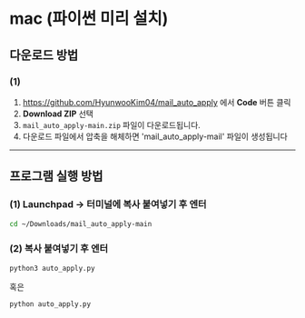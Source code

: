 # mac (파이썬 미리 설치)

## 다운로드 방법

### (1)

1. https://github.com/HyunwooKim04/mail_auto_apply 에서 **Code** 버튼 클릭
2. **Download ZIP** 선택
3. `mail_auto_apply-main.zip` 파일이 다운로드됩니다.
3. 다운로드 파일에서 압축을 해체하면 'mail_auto_apply-mail' 파일이 생성됩니다

---

## 프로그램 실행 방법

### (1) Launchpad -> 터미널에 복사 붙여넣기 후 엔터
```bash
cd ~/Downloads/mail_auto_apply-main
```

### (2) 복사 붙여넣기 후 엔터
```bash
python3 auto_apply.py
```
혹은
```bash
python auto_apply.py
```


